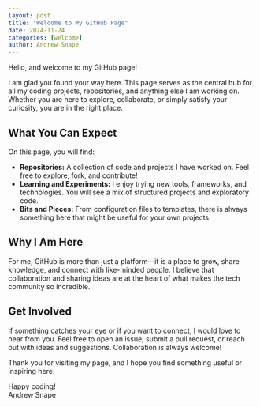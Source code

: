 ```yaml
---
layout: post
title: "Welcome to My GitHub Page"
date: 2024-11-24
categories: [welcome]
author: Andrew Snape
---
```


Hello, and welcome to my GitHub page!

I am glad you found your way here. This page serves as the central hub for all my coding projects, repositories, and anything else I am working on. Whether you are here to explore, collaborate, or simply satisfy your curiosity, you are in the right place.

## What You Can Expect  
On this page, you will find:  
- **Repositories:** A collection of code and projects I have worked on. Feel free to explore, fork, and contribute!  
- **Learning and Experiments:** I enjoy trying new tools, frameworks, and technologies. You will see a mix of structured projects and exploratory code.  
- **Bits and Pieces:** From configuration files to templates, there is always something here that might be useful for your own projects.  

## Why I Am Here  
For me, GitHub is more than just a platform—it is a place to grow, share knowledge, and connect with like-minded people. I believe that collaboration and sharing ideas are at the heart of what makes the tech community so incredible.  

## Get Involved  
If something catches your eye or if you want to connect, I would love to hear from you. Feel free to open an issue, submit a pull request, or reach out with ideas and suggestions. Collaboration is always welcome!  

Thank you for visiting my page, and I hope you find something useful or inspiring here.

Happy coding!  
Andrew Snape